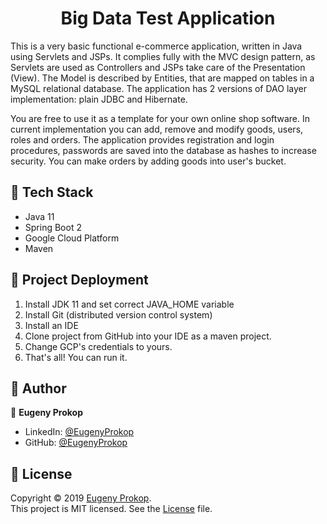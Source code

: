 <h1 align="center">Big Data Test Application</h1>

<p>This is a very basic functional e-commerce application, written in Java using Servlets and JSPs. It complies fully with the MVC design pattern, as Servlets are used as Controllers and JSPs take care of the Presentation (View). The Model is described by Entities, that are mapped on tables in a MySQL relational database. The application has 2 versions of DAO layer implementation: plain JDBC and Hibernate.</p>
<p>You are free to use it as a template for your own online shop software. In current implementation you can add, remove and modify goods, users, roles and orders. The application provides registration and login procedures, passwords are saved into the database as hashes to increase security. You can make orders by adding goods into user's bucket.</p>

## :nut_and_bolt: Tech Stack
- Java 11
- Spring Boot 2
- Google Cloud Platform
- Maven

## :rocket: Project Deployment
1. Install JDK 11 and set correct JAVA_HOME variable
2. Install Git (distributed version control system)
3. Install an IDE
4. Clone project from GitHub into your IDE as a maven project.
5. Change GCP's credentials to yours.
6. That's all! You can run it.

## :man: Author

👤 **Eugeny Prokop**

- LinkedIn: [@EugenyProkop](https://www.linkedin.com/in/eugeny-prokop)
- GitHub: [@EugenyProkop](https://github.com/p1q)

## :scroll: License

Copyright © 2019 [Eugeny Prokop](https://github.com/p1q).<br />
This project is MIT licensed. See the [License](https://github.com/p1q/BigDataTestApp/blob/master/LICENSE) file.
